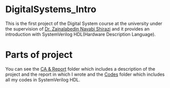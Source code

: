 # DigitalSystems_Intro
This is the first project of the Digital System course at the university under the supervision of [Dr. Zainalabedin Navabi Shirazi](https://ece.ut.ac.ir/en/~navabi) and it provides an introduction with SystemVerilog HDL(Hardware Description Language).
# Parts of project
You can see the [CA & Report](https://github.com/mahdimoeini8102/DigitalSystems_Intro/tree/main/CA%20%26%20Report) folder which includes a description of the project and the report in which I wrote and the [Codes](https://github.com/mahdimoeini8102/DigitalSystems_Intro/tree/main/Codes) folder which includes all my codes in SystemVerilog HDL.
